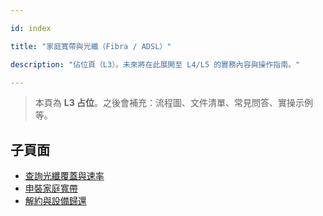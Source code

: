 ---
id: index
title: "家庭寬帶與光纖（Fibra / ADSL）"
description: "佔位頁（L3）。未來將在此展開至 L4/L5 的實務內容與操作指南。"
---


> 本頁為 **L3 占位**。之後會補充：流程圖、文件清單、常見問答、實操示例等。

## 子頁面

- [查詢光纖覆蓋與速率](./check-coverage/)
- [申裝家庭寬帶](./subscribe-broadband/)
- [解約與設備歸還](./cancel-contract/)
